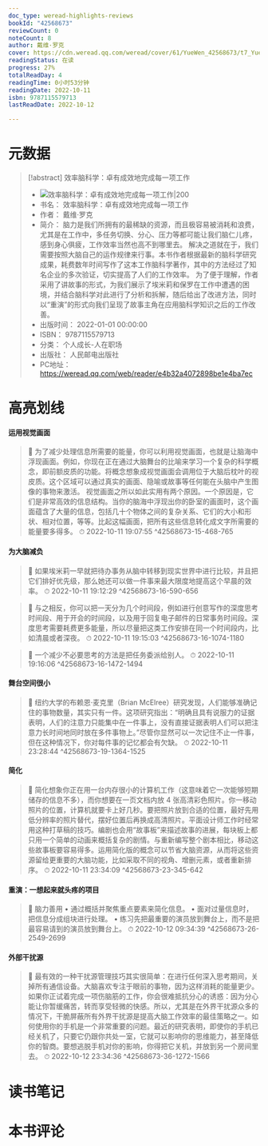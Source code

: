 ```yaml
---
doc_type: weread-highlights-reviews
bookId: "42568673"
reviewCount: 0
noteCount: 8
author: 戴维·罗克
cover: https://cdn.weread.qq.com/weread/cover/61/YueWen_42568673/t7_YueWen_42568673.jpg
readingStatus: 在读
progress: 27%
totalReadDay: 4
readingTime: 0小时53分钟
readingDate: 2022-10-11
isbn: 9787115579713
lastReadDate: 2022-10-12

---
```

# 元数据
> [!abstract] 效率脑科学：卓有成效地完成每一项工作
> - ![ 效率脑科学：卓有成效地完成每一项工作|200](https://cdn.weread.qq.com/weread/cover/61/YueWen_42568673/t7_YueWen_42568673.jpg)
> - 书名： 效率脑科学：卓有成效地完成每一项工作
> - 作者： 戴维·罗克
> - 简介： 脑力是我们所拥有的最稀缺的资源，而且极容易被消耗和浪费，尤其是在工作中，多任务切换、分心、压力等都可能让我们脑仁儿疼，感到身心俱疲，工作效率当然也高不到哪里去。 解决之道就在于，我们需要按照大脑自己的运作规律来行事。本书作者根据最新的脑科学研究成果，耗费数年时间写作了这本工作脑科学著作，其中的方法经过了知名企业的多次验证，切实提高了人们的工作效率。 为了便于理解，作者采用了讲故事的形式，为我们展示了埃米莉和保罗在工作中遭遇的困境，并结合脑科学对此进行了分析和拆解，随后给出了改进方法，同时以“重演”的形式向我们呈现了故事主角在应用脑科学知识之后的工作改善。
> - 出版时间： 2022-01-01 00:00:00
> - ISBN： 9787115579713
> - 分类： 个人成长-人在职场
> - 出版社： 人民邮电出版社
> - PC地址：https://weread.qq.com/web/reader/e4b32a4072898be1e4ba7ec

# 高亮划线

#### 运用视觉画面

> 📌 为了减少处理信息所需要的能量，你可以利用视觉画面，也就是让脑海中浮现画面。例如，你现在正在通过大脑舞台的比喻来学习一个复杂的科学概念，即前额皮质的功能。将概念想象成视觉画面会调用位于大脑后枕叶的视皮质。这个区域可以通过真实的画面、隐喻或故事等任何能在头脑中产生图像的事物来激活。
   视觉画面之所以如此实用有两个原因。一个原因是，它们是非常高效的信息结构。当你的脑海中浮现出你的卧室的画面时，这个画面蕴含了大量的信息，包括几十个物体之间的复杂关系、它们的大小和形状、相对位置，等等。比起这幅画面，把所有这些信息转化成文字所需要的能量要多得多。 
> ⏱ 2022-10-11 19:07:55 ^42568673-15-468-765

#### 为大脑减负

> 📌 如果埃米莉一早就把待办事务从脑中转移到现实世界中进行比较，并且把它们排好优先级，那么她还可以做一件事来最大限度地提高这个早晨的效率。 
> ⏱ 2022-10-11 19:12:29 ^42568673-16-590-656

> 📌 与之相反，你可以把一天分为几个时间段，例如进行创意写作的深度思考时间段、用于开会的时间段，以及用于回复电子邮件的日常事务时间段。深度思考需要耗费更多能量，所以尽量把这类工作安排在同一个时间段内，比如清晨或者深夜。 
> ⏱ 2022-10-11 19:15:03 ^42568673-16-1074-1180

> 📌 一个减少不必要思考的方法是把任务委派给别人。 
> ⏱ 2022-10-11 19:16:06 ^42568673-16-1472-1494

#### 舞台空间很小

> 📌 纽约大学的布赖恩·麦克里（Brian McElree）研究发现，人们能够准确记住的事物数量，其实只有一件。这项研究指出：“明确且具有说服力的证据表明，人们的注意力只能集中在一件事上，没有直接证据表明人们可以把注意力长时间地同时放在多件事物上。”尽管你显然可以一次记住不止一件事，但在这种情况下，你对每件事的记忆都会有欠缺。 
> ⏱ 2022-10-11 23:28:44 ^42568673-19-1364-1525

#### 简化

> 📌 简化想象你正在用一台内存很小的计算机工作（这意味着它一次能够短期储存的信息不多），而你想要在一页文档内放 4 张高清彩色照片。你一移动照片的位置，计算机就要卡上好几秒。要把照片放到合适的位置，最好先用低分辨率的照片替代，摆好位置后再换成高清照片。平面设计师工作时经常用这种打草稿的技巧。编剧也会用“故事板”来描述故事的进展，每块板上都只用一个简单的动画来概括复杂的剧情。与重新编写整个剧本相比，移动这些故事板要容易得多。运用简化版的概念可以节省大脑资源，从而将这些资源留给更重要的大脑功能，比如采取不同的视角、增删元素，或者重新排序。 
> ⏱ 2022-10-11 23:34:09 ^42568673-23-345-642

#### 重演：一想起来就头疼的项目

> 📌 脑力善用
   •  通过概括并聚焦重点要素来简化信息。
   •  面对过量信息时，把信息分成组块进行处理。
   •  练习先把最重要的演员放到舞台上，而不是把最容易请到的演员放到舞台上。 
> ⏱ 2022-10-12 09:34:39 ^42568673-26-2549-2699

#### 外部干扰源

> 📌 最有效的一种干扰源管理技巧其实很简单：在进行任何深入思考期间，关掉所有通信设备。大脑喜欢专注于眼前的事物，因为这样消耗的能量更少。如果你正试着完成一项伤脑筋的工作，你会很难抵抗分心的诱惑：因为分心能让你暂缓痛苦，转而享受轻微的快感。所以，尤其是在外界干扰源众多的情况下，干脆屏蔽所有外界干扰源是提高大脑工作效率的最佳策略之一。如何使用你的手机是一个非常重要的问题。最近的研究表明，即使你的手机已经关机了，只要它仍跟你共处一室，它就可以影响你的思维能力，甚至降低你的智商。要想逃脱手机对你的影响，你得把它关机，并放到另一个房间里去。 
> ⏱ 2022-10-12 23:34:36 ^42568673-36-1272-1566

# 读书笔记

# 本书评论

